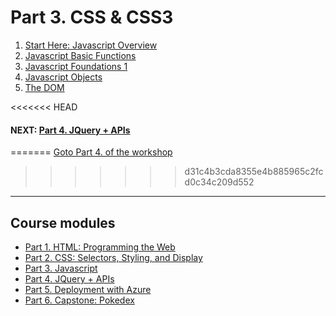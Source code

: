 # Part 3. CSS & CSS3

1. [Start Here: Javascript Overview](./javascript_overview.md)
2. [Javascript Basic Functions](./basic_functions_1.md)
3. [Javascript Foundations 1](./javascript_foundations_1.md)
4. [Javascript Objects](./javascript_objects.md)
5. [The DOM](./the_dom.md)


<<<<<<< HEAD
#### NEXT: [Part 4. JQuery + APIs](https://github.com/daniel-dc-cd/web-fundamentals-2/tree/master/Part%204.%20JQuery%20%2B%20APIs)
=======
[Goto Part 4. of the workshop](../Part%204.%20HTML)
>>>>>>> d31c4b3cda8355e4b885965c2fcd0c34c209d552


---
## Course modules
* [Part 1. HTML: Programming the Web](https://github.com/daniel-dc-cd/web-fundamentals-2/tree/master/Part%201.%20HTML)
* [Part 2. CSS: Selectors, Styling, and Display](https://github.com/daniel-dc-cd/web-fundamentals-2/tree/master/Part%202.%20CSS%20%26%20CSS3)
* [Part 3. Javascript](https://github.com/daniel-dc-cd/web-fundamentals-2/tree/master/Part%203.%20Javascript)
* [Part 4. JQuery + APIs](https://github.com/daniel-dc-cd/web-fundamentals-2/tree/master/Part%204.%20JQuery%20%2B%20APIs)
* [Part 5. Deployment with Azure](https://github.com/daniel-dc-cd/web-fundamentals-2/tree/master/Part%205.%20%20Web%20Publishing)
* [Part 6. Capstone: Pokedex](https://github.com/daniel-dc-cd/web-fundamentals-2/tree/master/Part%206.%20Capstone)
